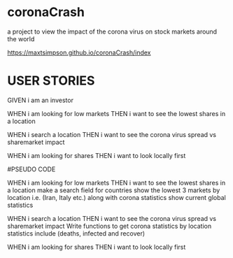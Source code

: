 # coronaCrash
a project to view the impact of the corona virus on stock markets around the world

https://maxtsimpson.github.io/coronaCrash/index

# USER STORIES
GIVEN i am an investor 

WHEN i am looking for low markets
THEN i want to see the lowest shares in a location

WHEN i search a location 
THEN i want to see the corona virus spread vs sharemarket impact

WHEN i am looking for shares
THEN i want to look locally first

#PSEUDO CODE

WHEN i am looking for low markets
THEN i want to see the lowest shares in a location
  make a search field for countries
  show the lowest 3 markets by location i.e. (Iran, Italy etc.) along with corona statistics
  show current global statistics

WHEN i search a location 
THEN i want to see the corona virus spread vs sharemarket impact
  Write functions to get corona statistics by location
      statistics include (deaths, infected and recover)
  
  

WHEN i am looking for shares
THEN i want to look locally first

      
